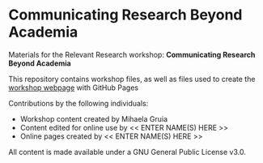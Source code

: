 # Communicating Research Beyond Academia
Materials for the Relevant Research workshop: **Communicating Research Beyond Academia**  

This repository contains workshop files, as well as files used to create the [workshop webpage](https://scds.github.io/research-beyond-academia/) with GitHub Pages   


Contributions by the following individuals: 
- Workshop content created by Mihaela Gruia
- Content edited for online use by << ENTER NAME(S) HERE >> 
- Online pages created by << ENTER NAME(S) HERE >> 


  
All content is made available under a GNU General Public License v3.0.
